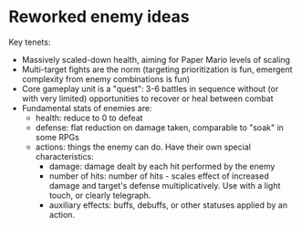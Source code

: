 # Reworked enemy ideas

Key tenets:
- Massively scaled-down health, aiming for Paper Mario levels of scaling
- Multi-target fights are the norm (targeting prioritization is fun, emergent complexity from enemy combinations is fun)
- Core gameplay unit is a "quest": 3-6 battles in sequence without (or with very limited) opportunities to recover or heal between combat
- Fundamental stats of enemies are:
  - health: reduce to 0 to defeat
  - defense: flat reduction on damage taken, comparable to "soak" in some RPGs
  - actions: things the enemy can do. Have their own special characteristics:
    - damage: damage dealt by each hit performed by the enemy
    - number of hits: number of hits - scales effect of increased damage and target's defense multiplicatively. Use with a light touch, or clearly telegraph.
    - auxiliary effects: buffs, debuffs, or other statuses applied by an action.

